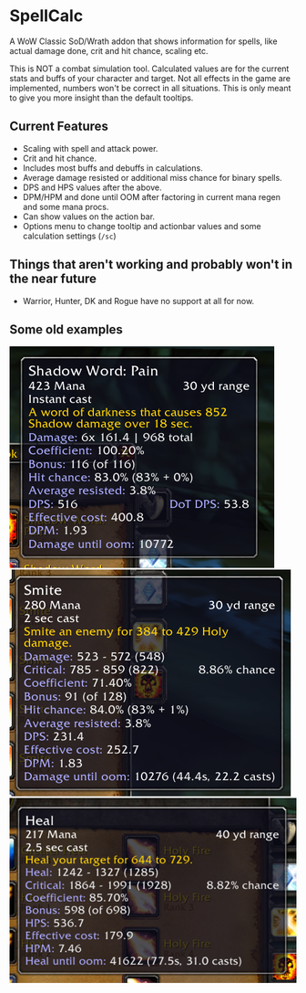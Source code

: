 # SpellCalc

A WoW Classic SoD/Wrath addon that shows information for spells, like actual damage done, crit and hit chance, scaling etc.

This is NOT a combat simulation tool. Calculated values are for the current stats and buffs of your character and target. Not all effects in the game are implemented, numbers won't be correct in all situations. This is only meant to give you more insight than the default tooltips.

## Current Features

* Scaling with spell and attack power.
* Crit and hit chance.
* Includes most buffs and debuffs in calculations.
* Average damage resisted or additional miss chance for binary spells.
* DPS and HPS values after the above.
* DPM/HPM and done until OOM after factoring in current mana regen and some mana procs.
* Can show values on the action bar.
* Options menu to change tooltip and actionbar values and some calculation settings (`/sc`)

## Things that aren't working and probably won't in the near future

* Warrior, Hunter, DK and Rogue have no support at all for now.

## Some old examples
![example](images/example1.png)
![example2](images/example2.png)
![example3](images/example3.png)